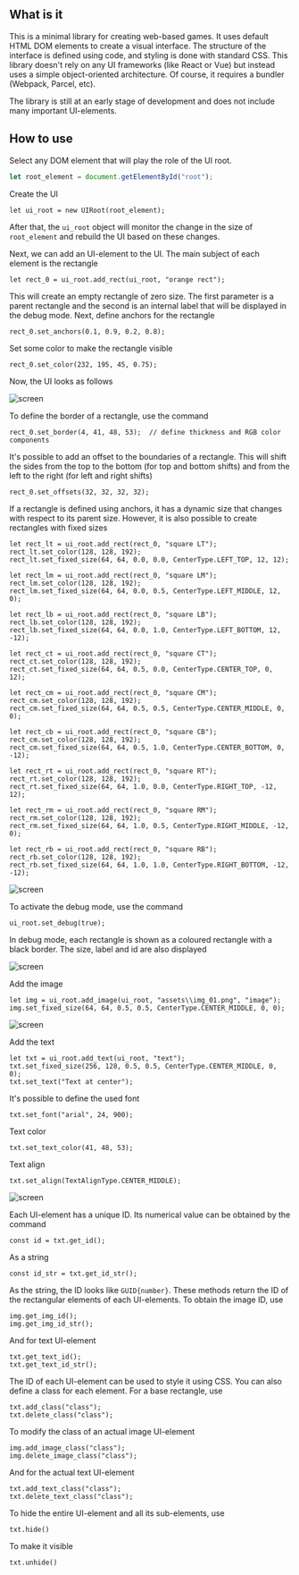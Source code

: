 ## What is it

This is a minimal library for creating web-based games. It uses default HTML DOM elements to create a visual interface. The structure of the interface is defined using code, and styling is done with standard CSS. This library doesn't rely on any UI frameworks (like React or Vue) but instead uses a simple object-oriented architecture. Of course, it requires a bundler (Webpack, Parcel, etc).

The library is still at an early stage of development and does not include many important UI-elements.

## How to use

Select any DOM element that will play the role of the UI root.

```typescript
let root_element = document.getElementById("root");
```

Create the UI

```
let ui_root = new UIRoot(root_element);
```

After that, the ```ui_root``` object will monitor the change in the size of ```root_element``` and rebuild the UI based on these changes.

Next, we can add an UI-element to the UI. The main subject of each element is the rectangle

```
let rect_0 = ui_root.add_rect(ui_root, "orange rect");
```

This will create an empty rectangle of zero size. The first parameter is a parent rectangle and the second is an internal label that will be displayed in the debug mode. Next, define anchors for the rectangle

```
rect_0.set_anchors(0.1, 0.9, 0.2, 0.8);
```

Set some color to make the rectangle visible

```
rect_0.set_color(232, 195, 45, 0.75);
```

Now, the UI looks as follows

![screen](./images/img_01.png)

To define the border of a rectangle, use the command

```
rect_0.set_border(4, 41, 48, 53);  // define thickness and RGB color components
```

It's possible to add an offset to the boundaries of a rectangle. This will shift the sides from the top to the bottom (for top and bottom shifts) and from the left to the right (for left and right shifts)

```
rect_0.set_offsets(32, 32, 32, 32);
```

If a rectangle is defined using anchors, it has a dynamic size that changes with respect to its parent size. However, it is also possible to create rectangles with fixed sizes

```
let rect_lt = ui_root.add_rect(rect_0, "square LT");
rect_lt.set_color(128, 128, 192);
rect_lt.set_fixed_size(64, 64, 0.0, 0.0, CenterType.LEFT_TOP, 12, 12);

let rect_lm = ui_root.add_rect(rect_0, "square LM");
rect_lm.set_color(128, 128, 192);
rect_lm.set_fixed_size(64, 64, 0.0, 0.5, CenterType.LEFT_MIDDLE, 12, 0);

let rect_lb = ui_root.add_rect(rect_0, "square LB");
rect_lb.set_color(128, 128, 192);
rect_lb.set_fixed_size(64, 64, 0.0, 1.0, CenterType.LEFT_BOTTOM, 12, -12);

let rect_ct = ui_root.add_rect(rect_0, "square CT");
rect_ct.set_color(128, 128, 192);
rect_ct.set_fixed_size(64, 64, 0.5, 0.0, CenterType.CENTER_TOP, 0, 12);

let rect_cm = ui_root.add_rect(rect_0, "square CM");
rect_cm.set_color(128, 128, 192);
rect_cm.set_fixed_size(64, 64, 0.5, 0.5, CenterType.CENTER_MIDDLE, 0, 0);

let rect_cb = ui_root.add_rect(rect_0, "square CB");
rect_cm.set_color(128, 128, 192);
rect_cm.set_fixed_size(64, 64, 0.5, 1.0, CenterType.CENTER_BOTTOM, 0, -12);

let rect_rt = ui_root.add_rect(rect_0, "square RT");
rect_rt.set_color(128, 128, 192);
rect_rt.set_fixed_size(64, 64, 1.0, 0.0, CenterType.RIGHT_TOP, -12, 12);

let rect_rm = ui_root.add_rect(rect_0, "square RM");
rect_rm.set_color(128, 128, 192);
rect_rm.set_fixed_size(64, 64, 1.0, 0.5, CenterType.RIGHT_MIDDLE, -12, 0);

let rect_rb = ui_root.add_rect(rect_0, "square RB");
rect_rb.set_color(128, 128, 192);
rect_rb.set_fixed_size(64, 64, 1.0, 1.0, CenterType.RIGHT_BOTTOM, -12, -12);
```

![screen](./images/img_02.png)

To activate the debug mode, use the command

```
ui_root.set_debug(true);
```

In debug mode, each rectangle is shown as a coloured rectangle with a black border. The size, label and id are also displayed

![screen](./images/img_03.png)

Add the image

```
let img = ui_root.add_image(ui_root, "assets\\img_01.png", "image");
img.set_fixed_size(64, 64, 0.5, 0.5, CenterType.CENTER_MIDDLE, 0, 0);
```

![screen](./images/img_04.png)

Add the text

```
let txt = ui_root.add_text(ui_root, "text");
txt.set_fixed_size(256, 128, 0.5, 0.5, CenterType.CENTER_MIDDLE, 0, 0);
txt.set_text("Text at center");
```

It's possible to define the used font

```
txt.set_font("arial", 24, 900);
```

Text color

```
txt.set_text_color(41, 48, 53);
```

Text align

```
txt.set_align(TextAlignType.CENTER_MIDDLE);
```

![screen](./images/img_05.png)

Each UI-element has a unique ID. Its numerical value can be obtained by the command

```
const id = txt.get_id();
```

As a string

```
const id_str = txt.get_id_str();
```

As the string, the ID looks like ```GUID{number}```. These methods return the ID of the rectangular elements of each UI-elements. To obtain the image ID, use

```
img.get_img_id();
img.get_img_id_str();
```

And for text UI-element

```
txt.get_text_id();
txt.get_text_id_str();
```

The ID of each UI-element can be used to style it using CSS. You can also define a class for each element. For a base rectangle, use

```
txt.add_class("class");
txt.delete_class("class");
```

To modify the class of an actual image UI-element

```
img.add_image_class("class");
img.delete_image_class("class");
```

And for the actual text UI-element

```
txt.add_text_class("class");
txt.delete_text_class("class");
```

To hide the entire UI-element and all its sub-elements, use

```
txt.hide()
```

To make it visible

```
txt.unhide()
```